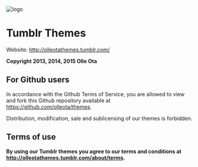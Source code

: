 ![logo](https://cloud.githubusercontent.com/assets/6053890/8142912/355a6cd2-11d4-11e5-9b51-9b1553d92920.png)

Tumblr Themes
=============

Website: http://olleotathemes.tumblr.com/

**Copyright 2013, 2014, 2015 Olle Ota**

## For Github users

In accordance with the Github Terms of Service, you are allowed to view and fork this Github repository available at  https://github.com/olleota/themes.

Distribution, modification, sale and sublicensing of our themes is forbidden.

## Terms of use

**By using our Tumblr themes you agree to our terms and conditions at http://olleotathemes.tumblr.com/about/terms.**
